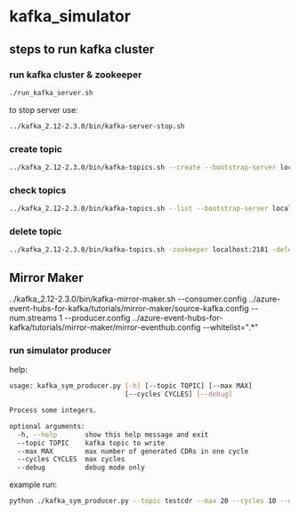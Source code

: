 # kafka_simulator


## steps to run kafka cluster

### run kafka cluster & zookeeper

```sh
./run_kafka_server.sh
```

to stop server use:
```sh
../kafka_2.12-2.3.0/bin/kafka-server-stop.sh
```


### create topic
```sh
../kafka_2.12-2.3.0/bin/kafka-topics.sh --create --bootstrap-server localhost:9092 --replication-factor 1 --partitions 1 --topic testcdr
```

### check topics
```sh
../kafka_2.12-2.3.0/bin/kafka-topics.sh --list --bootstrap-server localhost:9092
```

### delete topic
```sh
../kafka_2.12-2.3.0/bin/kafka-topics.sh -zookeeper localhost:2181 -delete -topic test
```

## Mirror Maker
../kafka_2.12-2.3.0/bin/kafka-mirror-maker.sh --consumer.config ../azure-event-hubs-for-kafka/tutorials/mirror-maker/source-kafka.config  --num.streams 1 --producer.config ../azure-event-hubs-for-kafka/tutorials/mirror-maker/mirror-eventhub.config --whitelist=".*"


### run simulator producer

help:
```sh
usage: kafka_sym_producer.py [-h] [--topic TOPIC] [--max MAX]
                             [--cycles CYCLES] [--debug]

Process some integers.

optional arguments:
  -h, --help       show this help message and exit
  --topic TOPIC    kafka topic to write
  --max MAX        max number of generated CDRs in one cycle
  --cycles CYCLES  max cycles
  --debug          debug mode only
```

example run:
```sh
python ./kafka_sym_producer.py --topic testcdr --max 20 --cycles 10 --debug
```


